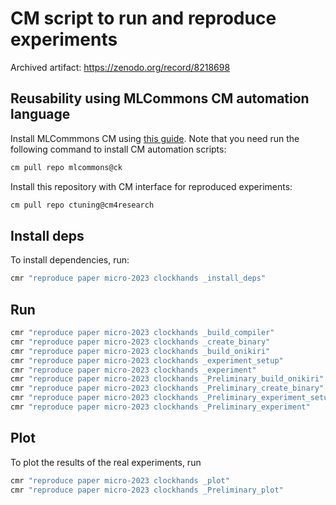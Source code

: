 # CM script to run and reproduce experiments

Archived artifact: https://zenodo.org/record/8218698

## Reusability using MLCommons CM automation language

Install MLCommmons CM using [this guide](https://github.com/mlcommons/ck/blob/master/docs/installation.md).
Note that you need run the following command to install CM automation scripts:

```bash
cm pull repo mlcommons@ck
```

Install this repository with CM interface for reproduced experiments:

```bash
cm pull repo ctuning@cm4research
```

## Install deps

To install dependencies, run:

```bash
cmr "reproduce paper micro-2023 clockhands _install_deps"
```

## Run 

```bash
cmr "reproduce paper micro-2023 clockhands _build_compiler"
cmr "reproduce paper micro-2023 clockhands _create_binary"
cmr "reproduce paper micro-2023 clockhands _build_onikiri"
cmr "reproduce paper micro-2023 clockhands _experiment_setup"
cmr "reproduce paper micro-2023 clockhands _experiment"
cmr "reproduce paper micro-2023 clockhands _Preliminary_build_onikiri"
cmr "reproduce paper micro-2023 clockhands _Preliminary_create_binary"
cmr "reproduce paper micro-2023 clockhands _Preliminary_experiment_setup"
cmr "reproduce paper micro-2023 clockhands _Preliminary_experiment"
```

## Plot

To plot the results of the real experiments, run

```bash
cmr "reproduce paper micro-2023 clockhands _plot"
cmr "reproduce paper micro-2023 clockhands _Preliminary_plot"
```
